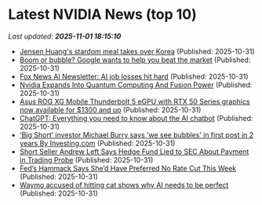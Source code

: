 # Latest NVIDIA News (top 10)
_Last updated: **2025-11-01 18:15:10**_

- [Jensen Huang's stardom meal takes over Korea](https://biztoc.com/x/58ba88e8fb825ff7) (Published: 2025-10-31)
- [Boom or bubble? Google wants to help you beat the market](https://www.androidauthority.com/google-finance-earnings-feature-3612127/) (Published: 2025-10-31)
- [Fox News AI Newsletter: AI job losses hit hard](https://www.foxnews.com/tech/ai-newsletter-ai-job-losses-hit-hard) (Published: 2025-10-31)
- [Nvidia Expands Into Quantum Computing And Fusion Power](https://www.forbes.com/sites/the-prototype/2025/10/31/nvidia-expands-into-quantum-computing-and-fusion-power/) (Published: 2025-10-31)
- [Asus ROG XG Mobile Thunderbolt 5 eGPU with RTX 50 Series graphics now available for $1300 and up](https://liliputing.com/asus-rog-xg-mobile-thunderbolt-5-egpu-with-rtx-50-series-graphics-now-available-for-1300-and-up/) (Published: 2025-10-31)
- [ChatGPT: Everything you need to know about the AI chatbot](https://techcrunch.com/2025/10/31/chatgpt-everything-to-know-about-the-ai-chatbot/) (Published: 2025-10-31)
- [‘Big Short’ investor Michael Burry says ’we see bubbles’ in first post in 2 years By Investing.com](https://biztoc.com/x/4578ddf5ffdedc44) (Published: 2025-10-31)
- [Short Seller Andrew Left Says Hedge Fund Lied to SEC About Payment in Trading Probe](https://biztoc.com/x/864833db66954983) (Published: 2025-10-31)
- [Fed’s Hammack Says She’d Have Preferred No Rate Cut This Week](https://biztoc.com/x/723dd93d91bc2afc) (Published: 2025-10-31)
- [Waymo accused of hitting cat shows why AI needs to be perfect](https://biztoc.com/x/10104cb698879577) (Published: 2025-10-31)
